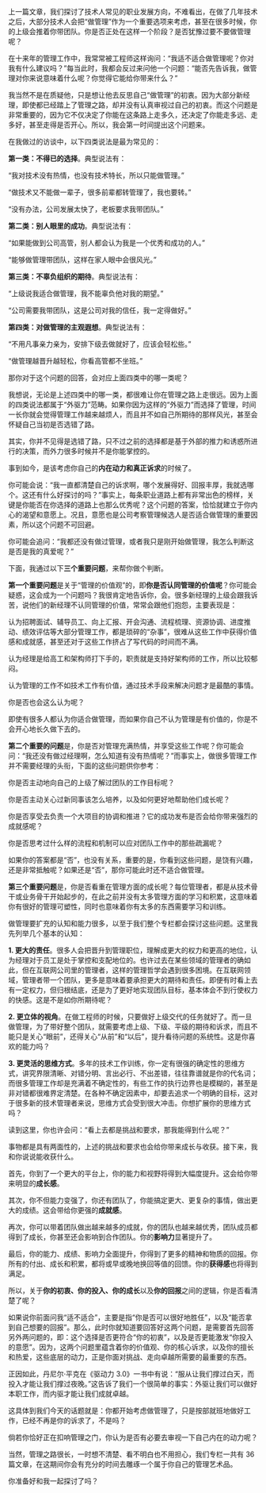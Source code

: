 上一篇文章，我们探讨了技术人常见的职业发展方向，不难看出，在做了几年技术之后，大部分技术人会把“做管理”作为一个重要选项来考虑，甚至在很多时候，你的上级会推着你带团队。你是否正处在这样一个阶段？是否犹豫过要不要做管理呢？

在十来年的管理工作中，我常常被工程师这样询问：“我适不适合做管理呢？你对我有什么建议吗？”每当此时，我都会反过来问他一个问题：“能否先告诉我，做管理对你来说意味着什么呢？你觉得它能给你带来什么？”

我当然不是在质疑他，只是想让他去反思自己“做管理”的初衷。因为大部分新经理，即使都已经踏上了管理之路，却并没有认真审视过自己的初衷。而这个问题是非常重要的，因为它不仅决定了你能在这条路上走多久，还决定了你能走多远、走多好，甚至走得是否开心。所以，我会第一时间提出这个问题来。

在我做过的访谈中，以下四类说法是最为常见的：

**第一类：不得已的选择**。典型说法有：

“我对技术没有热情，也没有技术特长，所以只能做管理。”

“做技术又不能做一辈子，很多前辈都转管理了，我也要转。”

“没有办法，公司发展太快了，老板要求我带团队。”

**第二类：别人眼里的成功**。典型说法有：

“如果能做到公司高管，别人都会认为我是一个优秀和成功的人。”

“能够做管理带团队，这样在家人眼中会很风光。”

**第三类：不辜负组织的期待**。典型说法有：

“上级说我适合做管理，我不能辜负他对我的期望。”

“公司需要我带团队，这是公司对我的信任，我一定得做好。”

**第四类：对做管理的主观遐想**。典型说法有：

“不用凡事亲力亲为，安排下级去做就好了，应该会轻松些。”

“做管理越晋升越轻松，你看高管都不坐班。”

那你对于这个问题的回答，会对应上面四类中的哪一类呢？

我想说，无论是上述四类中的哪一类，都很难让你在管理之路上走很远。因为上面的四类说法都属于“外驱力”范畴。如果你因为这样的“外驱力”而选择了管理，时间一长你就会觉得管理工作越来越烦人，而且并不如自己所期待的那样风光，甚至会怀疑自己当初是否选错了路。

其实，你并不见得是选错了路，只不过之前的选择都是基于外部的推力和诱惑所进行的决策，而外力很多时候并不是你能掌控的。

事到如今，是该考虑你自己的**内在动力和真正诉求**的时候了。

你可能会说：“我一直都清楚自己的诉求啊，哪个发展得好、回报丰厚，我就选哪个。这还有什么好探讨的吗？”事实上，每条职业道路上都有非常出色的榜样，关键是你能否在你选择的道路上也那么优秀呢？这个问题的答案，恰恰就建立于你内心的渴望和意愿上。况且，意愿也是公司考察管理候选人是否适合做管理的重要因素，所以这个问题不可回避。

你可能会追问：“我都还没有做过管理，或者我只是刚开始做管理，我怎么判断这是否是我的真爱呢？”

下面，我通过以下**三个重要问题**，来帮你做个判断。

**第一个重要问题**是关于“管理的价值观”的，即**你是否认同管理的价值呢**？你可能会疑惑，这会成为一个问题吗？我很肯定地告诉你，会。很多新经理的上级会跟我诉苦，说他们的新经理不认同管理的价值，常常会跟他们抱怨，主要表现是：

认为招聘面试、辅导员工、向上汇报、开会沟通、流程梳理、资源协调、进度推动、绩效评估等大部分管理工作，都是琐碎的“杂事”，很难从这些工作中获得价值感和成就感，甚至还对于这些工作挤占了写代码的时间而不满。

认为经理是给高工和架构师打下手的，职责就是支持好架构师的工作，所以比较郁闷。

认为管理的工作不如技术工作有价值，通过技术手段来解决问题才是最酷的事情。

你是否也会这么认为呢？

即使有很多人都认为你适合做管理，而如果你自己不认为管理是有价值的，你是不会开心地长久做下去的。

**第二个重要的问题**是，你是否对管理充满热情，并享受这些工作呢？你可能会问：“我还没有做过经理啊，怎么知道有没有热情呢？”而事实上，做很多管理工作并不需要经理的头衔，下面的这些问题供你参考：

你是否主动地向自己的上级了解过团队的工作目标呢？

你是否主动关心过新同事该怎么培养，以及如何更好地帮助他们成长呢？

你是否享受去负责一个大项目的协调和推进？它的成功发布是否会给你带来强烈的成就感呢？

你是否思考过什么样的流程和机制可以应对团队工作中的那些疏漏呢？

如果你的答案都是“否”，也没有关系，重要的是，你看到这些问题，是饶有兴趣，还是非常抵触呢？如果还是“否”，那你可能此时还不适合做管理。

**第三个重要问题**是，你是否看重在管理方面的成长呢？每位管理者，都是从技术骨干或业务骨干开始起步的，在此之前并没有太多管理方面的学习和积累，这意味着你有很好的管理可塑性，同时也意味着你有太多的东西需要学习和训练。

做管理要扩充的认知和能力很多，以至于我们整个专栏都会探讨这些问题。这里我先列举几个基本的认知：

**1\. 更大的责任**。很多人会把晋升到管理职位，理解成更大的权力和更高的地位，认为经理对于员工是处于掌控和支配地位的。也许过去在某些领域的管理者的确如此，但在互联网公司里的管理者，这样的管理哲学会遇到很多困境。在互联网领域，管理者带一个团队，更多是意味着要承担更大的期待和责任。即便有时看上去有一定权力，但归根结底，还是为了更好地实现团队目标，基本体会不到行使权力的快感。这是不是如你所期待呢？

**2\. 更立体的视角**。在做工程师的时候，只要做好上级交代的任务就好了。而一旦做管理，为了带好整个团队，就需要考虑上级、下级、平级的期待和诉求，而且不能只是关心“眼前”，还得关心“从前”和“以后”，提升看待问题的系统性。这是你喜欢的能力吗？

**3\. 更灵活的思维方式**。多年的技术工作训练，你一定有很强的确定性的思维方式，讲究界限清晰、对错分明、言出必行、不出差错，往往靠谱就是你的代名词；而很多管理工作却是充满着不确定性的，有些工作的执行边界也是模糊的，甚至是非对错都很难界定清楚。在各种不确定因素中，却要去追求一个明确的目标，这对于很多新的技术管理者来说，思维方式会受到很大冲击。你想扩展你的思维方式吗？

读到这里，你也许会问：“看上去都是挑战和要求，那我能得到什么呢？”

事物都是具有两面性的，上述的挑战和要求也会给你带来成长与收获。接下来，我和你说说能收获什么。

首先，你到了一个更大的平台上，你的能力和视野将得到大幅度提升。这会给你带来明显的**成长感**。

其次，你不但能力变强了，你还有团队了，你能搞定更大、更复杂的事情，做出更大的成绩。这会带给你更强的**成就感**。

再次，你可以带着团队做出越来越多的成就，你的团队也越来越优秀，团队成员都得到了成长，你甚至还会影响到合作团队。你的**影响力**显著提升了。

最后，你的能力、成绩、影响力全面提升，你得到了更多的精神和物质的回报。你所有的付出、成长和积累，都将或早或晚地换回等值的回馈。你的**获得感**也将得到满足。

所以，关于**你的初衷、你的投入、你的成长**以及**你的回报**之间的逻辑，你是否看清楚了呢？

如果说你前面问我“适不适合”，主要是指“你是否可以很好地胜任”，以及“能否拿到自己想要的回报”。那么，此时你就知道要回答好这两个问题，是需要首先回答另外两问题的，即：这个选择是否更符合“你的初衷”，以及是否更能激发“你投入的意愿”。因为，这两个问题里蕴含着你的价值观、你的核心诉求，以及你的擅长和热爱，这些底层的动力，正是你面对挑战、走向卓越所需要的最重要的东西。

正因如此，丹尼尔·平克在《驱动力 3.0》一书中有说：“服从让我们撑过白天，而投入才能让我们撑过夜晚。”这告诉了我们一个很简单的事实：外驱让我们可以做好本职工作，而内驱才能让我们成就卓越。

这具体到我们今天的话题就是：你都开始考虑做管理了，只是按部就班地做好工作，已经不再是你的诉求了，不是吗？

倘若你恰好正在扣响管理之门，你认为是否有必要去审视一下自己内在的动力呢？

当然，管理之路很长，一时想不清楚、看不明白也不用担心，我们专栏一共有 36 篇文章，在这期间你会有充分的时间去雕琢一个属于你自己的管理艺术品。

你准备好和我一起探讨了吗？